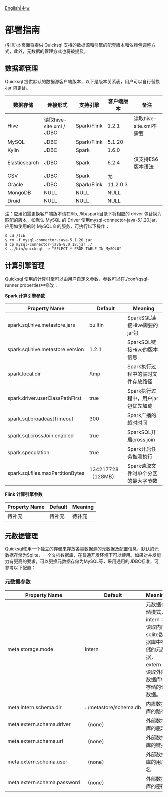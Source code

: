 [English](../../deployment/deployment.md)|[中文](./deployment.md)


# 部署指南

(引言)本页面将提供 Quicksql 支持的数据源和引擎的配套版本和依赖包调整方式，此外，元数据的管理方式也将被提及。

## 数据源管理

Quicksql 提供默认的数据源客户端版本，以下是版本关系表，用户可以自行替换 Jar 包更替。

| 数据存储      | 连接形式                 | 支持引擎    | 客户端版本 | 备注                    |
| ------------- | ------------------------ | ----------- | ---------- | ----------------------- |
| Hive          | 读取hive-site.xml / JDBC | Spark/Flink | 1.2.1      | 读取hive-site.xml不需要 |
| MySQL         | JDBC                     | Spark/Flink | 5.1.20     |                         |
| Kylin         | JDBC                     | Spark       | 1.6.0      |                         |
| Elasticsearch | JDBC                     | Spark       | 6.2.4      | 仅支持ES6版本语法       |
| CSV           | JDBC                     | Spark       | 无         |                         |
| Oracle        | JDBC                     | Spark/Flink | 11.2.0.3   |                         |
| MongoDB       | NULL                     | NULL        | NULL       |                         |
| Druid         | NULL                     | NULL        | NULL       |                         |

注：应用如需更换客户端版本请在/lib, /lib/spark目录下将相应的 driver 包替换为匹配的版本，如默认 MySQL 的 Driver 使用mysql-connector-java-5.1.20.jar，应用如使用的时 MySQL 8 的服务，可执行以下操作：

``````shell
$ cd /lib
$ rm -f mysql-connector-java-5.1.20.jar
$ cp mysql-connector-java-8.0.18.jar ./
$ ../bin/quicksql -e "SELECT * FROM TABLE_IN_MySQL8"
``````

## 计算引擎管理

Quicksql 使用的计算引擎可以由用户自定义参数，参数可以在./conf/qsql-runner.properties中修改：

**Spark 计算引擎参数**

| Property Name                     | Default            | Meaning                             |
| --------------------------------- | ------------------ | ----------------------------------- |
| spark.sql.hive.metastore.jars     | builtin            | SparkSQL链接Hive需要的jar包         |
| spark.sql.hive.metastore.version  | 1.2.1              | SparkSQL链接Hive的版本信息          |
| spark.local.dir                   | /tmp               | Spark执行过程中的临时文件存放路径   |
| spark.driver.userClassPathFirst   | true               | Spark执行过程中，用户jar包优先加载  |
| spark.sql.broadcastTimeout        | 300                | Spark广播的超时时间                 |
| spark.sql.crossJoin.enabled       | true               | SparkSQL开启cross join              |
| spark.speculation                 | true               | Spark开启任务推测执行               |
| spark.sql.files.maxPartitionBytes | 134217728（128MB） | Spark读取文件时单个分区的最大字节数 |

**Flink 计算引擎参数**

| Property Name | Default | Meaning |
| ------------- | ------- | ------- |
| 待补充        | 待补充  | 待补充  |

## 元数据管理

Quicksql使用一个独立的存储来存放各类数据源的元数据及配置信息，默认的元数据存储为Sqlite，一个文档数据库，在普通开发环境下可以使用。如果对并发能力有更高的要求，可以更换元数据存储为MySQL等，采用通用的JDBC标准，可参考以下配置：

### 元数据参数

| Property Name               | Default                | Meaning                                                      |
| --------------------------- | ---------------------- | ------------------------------------------------------------ |
| meta.storage.mode           | intern                 | 元数据存储模式，intern：读取内置sqlite数据库中存储的元数据，extern：读取外部数据库中存储的元数据。 |
| meta.intern.schema.dir      | ../metastore/schema.db | 内置数据库的路径                                             |
| meta.extern.schema.driver   | （none）               | 外部数据库的驱动                                             |
| meta.extern.schema.url      | （none）               | 外部数据库的链接                                             |
| meta.extern.schema.user     | （none）               | 外部数据库的用户名                                           |
| meta.extern.schema.password | （none）               | 外部数据库的密码                                             |
